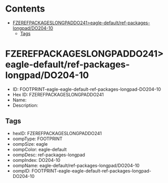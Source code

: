 



Contents
========

* [FZEREFPACKAGESLONGPADDO241>eagle-default/ref-packages-longpad/DO204-10](#fzerefpackageslongpaddo241eagle-defaultref-packages-longpaddo204-10)
	* [Tags](#tags)

# FZEREFPACKAGESLONGPADDO241>eagle-default/ref-packages-longpad/DO204-10

- ID: FOOTPRINT-eagle-eagle-default-ref-packages-longpad-DO204-10
- Hex ID: FZEREFPACKAGESLONGPADDO241
- Name: 
- Description: 

## Tags

- hexID: FZEREFPACKAGESLONGPADDO241
- oompType: FOOTPRINT
- oompSize: eagle
- oompColor: eagle-default
- oompDesc: ref-packages-longpad
- oompIndex: DO204-10
- oompName: eagle-default/ref-packages-longpad/DO204-10
- oompID: FOOTPRINT-eagle-eagle-default-ref-packages-longpad-DO204-10
